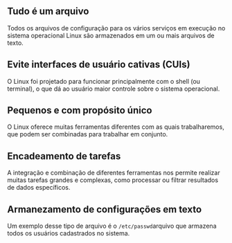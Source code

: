 
## Tudo é um arquivo
Todos os arquivos de configuração para os vários serviços em execução no sistema operacional Linux são armazenados em um ou mais arquivos de texto.

## Evite interfaces de usuário cativas (CUIs)
O Linux foi projetado para funcionar principalmente com o shell (ou terminal), o que dá ao usuário maior controle sobre o sistema operacional.

## Pequenos e com propósito único
O Linux oferece muitas ferramentas diferentes com as quais trabalharemos, que podem ser combinadas para trabalhar em conjunto.

## Encadeamento de tarefas
A integração e combinação de diferentes ferramentas nos permite realizar muitas tarefas grandes e complexas, como processar ou filtrar resultados de dados específicos.

## Armanezamento de configurações em texto
Um exemplo desse tipo de arquivo é o `/etc/passwd`arquivo que armazena todos os usuários cadastrados no sistema.